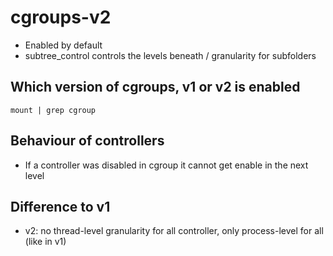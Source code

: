 # cgroups-v2 

  * Enabled by default
  * subtree_control controls the levels beneath / granularity for subfolders

## Which version of cgroups, v1 or v2 is enabled 

```
mount | grep cgroup
```

## Behaviour of controllers 

  * If a controller was disabled in cgroup it cannot get enable in the next level 

## Difference to v1 

  * v2: no thread-level granularity for all controller, only process-level for all (like in v1)
